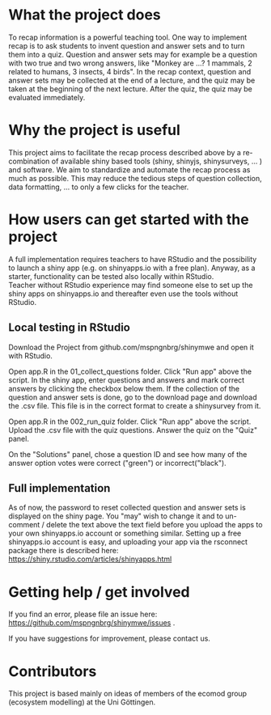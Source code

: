 #  What the project does
To recap information is a powerful teaching tool. 
One way to implement recap is to ask students to invent question and answer sets and to turn them into a quiz. 
Question and answer sets may for example be a question with two true and two wrong answers, like "Monkey are ...? 1 mammals, 2 related to humans, 3 insects, 4 birds". 
In the recap context, question and answer sets may be collected at the end of a lecture, and the quiz may be taken at the beginning of the next lecture. 
After the quiz, the quiz may be evaluated immediately.

#  Why the project is useful
This project aims to facilitate the recap process described above by a re-combination of available shiny based tools (shiny, shinyjs, shinysurveys, ...  ) and software. 
We aim to standardize and automate the recap process as much as possible. 
This may reduce the tedious steps of question collection, data formatting, ... to only a few clicks for the teacher. 

# How users can get started with the project
A full implementation requires teachers to have RStudio and the possibility to launch a shiny app (e.g. on shinyapps.io with a free plan). 
Anyway, as a starter, functionality can be tested also locally within RStudio.  
Teacher without RStudio experience may find someone else to set up the shiny apps on shinyapps.io and thereafter even use the tools without RStudio. 

## Local testing in RStudio
Download the Project from github.com/mspngnbrg/shinymwe and open it with RStudio.

Open app.R in the 01_collect_questions folder. 
Click "Run app" above the script. 
In the shiny app, enter questions and answers and mark correct answers by clicking the checkbox below them. 
If the collection of the question and answer sets is done, go to the download page and download the .csv file. 
This file is in the correct format to create a shinysurvey from it. 

Open app.R in the 002_run_quiz folder. 
Click "Run app" above the script. 
Upload the .csv file with the quiz questions. 
Answer the quiz on the "Quiz" panel. 

On the "Solutions" panel, chose a question ID and see how many of the answer option votes were correct ("green") or incorrect("black").  

## Full implementation
As of now, the password to reset collected question and answer sets is displayed on the shiny page. 
You "may" wish to change it and to un-comment / delete the text above the text field before you upload the apps to your own shinyapps.io account or something similar. 
Setting up a free shinyapps.io account is easy, and uploading your app via the rsconnect package there is described here:
https://shiny.rstudio.com/articles/shinyapps.html


# Getting help / get involved
If you find an error, please file an issue here: https://github.com/mspngnbrg/shinymwe/issues . 

If you have suggestions for improvement, please contact us.

# Contributors
This project is based mainly on ideas of members of the ecomod group (ecosystem modelling) at the Uni Göttingen. 
